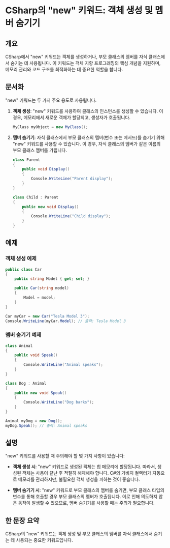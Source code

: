 <!--
Meta Description: # CSharp의 "new" 키워드: 객체 생성 및 멤버 숨기기 ## 개요 CSharp에서 "new" 키워드는 객체를 생성하거나, 부모 클래스의 멤버를 자식 클래스에서 숨기는 데 사용됩니다. 이 키워드는 객체 지향 프로그래밍의 핵심 개념을 지원하며, 메모리 관리와 코드...
Meta Keywords: new, 클래스의, public, model, 숨기기
-->

# CSharp의 "new" 키워드: 객체 생성 및 멤버 숨기기

## 개요
CSharp에서 "new" 키워드는 객체를 생성하거나, 부모 클래스의 멤버를 자식 클래스에서 숨기는 데 사용됩니다. 이 키워드는 객체 지향 프로그래밍의 핵심 개념을 지원하며, 메모리 관리와 코드 구조를 최적화하는 데 중요한 역할을 합니다.

## 문서화
"new" 키워드는 두 가지 주요 용도로 사용됩니다.

1. **객체 생성**: "new" 키워드를 사용하여 클래스의 인스턴스를 생성할 수 있습니다. 이 경우, 메모리에서 새로운 객체가 할당되고, 생성자가 호출됩니다.

   ```csharp
   MyClass myObject = new MyClass();
   ```

2. **멤버 숨기기**: 자식 클래스에서 부모 클래스의 멤버(변수 또는 메서드)를 숨기기 위해 "new" 키워드를 사용할 수 있습니다. 이 경우, 자식 클래스의 멤버가 같은 이름의 부모 클래스 멤버를 가립니다.

   ```csharp
   class Parent
   {
       public void Display()
       {
           Console.WriteLine("Parent display");
       }
   }

   class Child : Parent
   {
       public new void Display()
       {
           Console.WriteLine("Child display");
       }
   }
   ```

## 예제
### 객체 생성 예제
```csharp
public class Car
{
    public string Model { get; set; }

    public Car(string model)
    {
        Model = model;
    }
}

Car myCar = new Car("Tesla Model 3");
Console.WriteLine(myCar.Model); // 출력: Tesla Model 3
```

### 멤버 숨기기 예제
```csharp
class Animal
{
    public void Speak()
    {
        Console.WriteLine("Animal speaks");
    }
}

class Dog : Animal
{
    public new void Speak()
    {
        Console.WriteLine("Dog barks");
    }
}

Animal myDog = new Dog();
myDog.Speak(); // 출력: Animal speaks
```

## 설명
"new" 키워드를 사용할 때 주의해야 할 몇 가지 사항이 있습니다:

- **객체 생성 시**: "new" 키워드로 생성된 객체는 힙 메모리에 할당됩니다. 따라서, 생성된 객체는 사용이 끝난 후 적절히 해제해야 합니다. C#의 가비지 컬렉터가 자동으로 메모리를 관리하지만, 불필요한 객체 생성을 피하는 것이 좋습니다.

- **멤버 숨기기 시**: "new" 키워드로 부모 클래스의 멤버를 숨기면, 부모 클래스 타입의 변수를 통해 호출할 경우 부모 클래스의 멤버가 호출됩니다. 이로 인해 의도하지 않은 동작이 발생할 수 있으므로, 멤버 숨기기를 사용할 때는 주의가 필요합니다.

## 한 문장 요약
CSharp의 "new" 키워드는 객체 생성 및 부모 클래스의 멤버를 자식 클래스에서 숨기는 데 사용되는 중요한 키워드입니다.